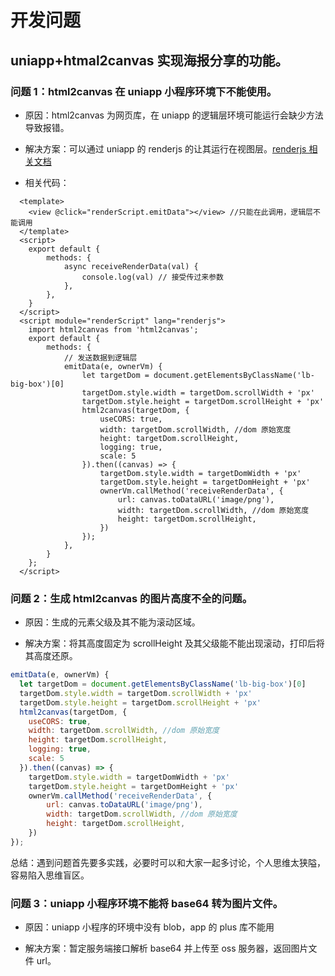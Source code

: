 # 开发问题

## uniapp+htmal2canvas 实现海报分享的功能。

### 问题 1：html2canvas 在 uniapp 小程序环境下不能使用。

- 原因：html2canvas 为网页库，在 uniapp 的逻辑层环境可能运行会缺少方法导致报错。

- 解决方案：可以通过 uniapp 的 renderjs 的让其运行在视图层。[renderjs 相关文档](https://uniapp.dcloud.net.cn/tutorial/renderjs.html#renderjs)

- 相关代码：

```javascript{2,7-9,18-36}
  <template>
    <view @click="renderScript.emitData"></view> //只能在此调用，逻辑层不能调用
  </template>
  <script>
  	export default {
  		methods: {
  			async receiveRenderData(val) {
                console.log(val) // 接受传过来参数
  			},
  		},
  	}
  </script>
  <script module="renderScript" lang="renderjs">
  	import html2canvas from 'html2canvas';
  	export default {
  		methods: {
  			// 发送数据到逻辑层
  			emitData(e, ownerVm) {
  				let targetDom = document.getElementsByClassName('lb-big-box')[0]
  				targetDom.style.width = targetDom.scrollWidth + 'px'
  				targetDom.style.height = targetDom.scrollHeight + 'px'
  				html2canvas(targetDom, {
  					useCORS: true,
  					width: targetDom.scrollWidth, //dom 原始宽度
  					height: targetDom.scrollHeight,
  					logging: true,
  					scale: 5
  				}).then((canvas) => {
  					targetDom.style.width = targetDomWidth + 'px'
  					targetDom.style.height = targetDomHeight + 'px'
  					ownerVm.callMethod('receiveRenderData', {
  						url: canvas.toDataURL('image/png'),
  						width: targetDom.scrollWidth, //dom 原始宽度
  						height: targetDom.scrollHeight,
  					})
  				});
  			},
  		}
  	};
  </script>
```

### 问题 2：生成 html2canvas 的图片高度不全的问题。

- 原因：生成的元素父级及其不能为滚动区域。

- 解决方案：将其高度固定为 scrollHeight 及其父级能不能出现滚动，打印后将其高度还原。

```javascript {3-4,12-13}
emitData(e, ownerVm) {
  let targetDom = document.getElementsByClassName('lb-big-box')[0]
  targetDom.style.width = targetDom.scrollWidth + 'px'
  targetDom.style.height = targetDom.scrollHeight + 'px'
  html2canvas(targetDom, {
  	useCORS: true,
  	width: targetDom.scrollWidth, //dom 原始宽度
  	height: targetDom.scrollHeight,
  	logging: true,
  	scale: 5
  }).then((canvas) => {
  	targetDom.style.width = targetDomWidth + 'px'
  	targetDom.style.height = targetDomHeight + 'px'
  	ownerVm.callMethod('receiveRenderData', {
  		url: canvas.toDataURL('image/png'),
  		width: targetDom.scrollWidth, //dom 原始宽度
  		height: targetDom.scrollHeight,
  	})
});
```

总结：遇到问题首先要多实践，必要时可以和大家一起多讨论，个人思维太狭隘，容易陷入思维盲区。

### 问题 3：uniapp 小程序环境不能将 base64 转为图片文件。

- 原因：uniapp 小程序的环境中没有 blob，app 的 plus 库不能用

- 解决方案：暂定服务端接口解析 base64 并上传至 oss 服务器，返回图片文件 url。



<script setup>
import "gitalk/dist/gitalk.css";
import Gitalk from "gitalk";
import { onMounted } from 'vue';
onMounted(() => {
  if(typeof window !==undefined){
    var s_div = document.createElement('div');   // 创建节点
    s_div.setAttribute("id", "gitalk-page-container");   // 设置id
    document.querySelector('.content-container').appendChild(s_div);   // querySelector的节点可自己根据自己想加载的地方设置
    var gitalk = new Gitalk({  //（上面的都不要改，从这里开始填写信息）
        clientID: 'Ov23linRVtNBqf4PKfUx',          // 填写之前创建OAuth App保存的clientID
        clientSecret: '5623d8f91bf85ed23a13e119b4d810e36d2cd989',  // 填写之前创建OAuth App保存的clientSecret
        repo: 'lbNotes',          // 填写你用于存放评论的仓库名，注意需要仓库打开了issues功能（一般默认打开）
        owner: 'taogelaodao',   // 填写你的github用户名
        admin: ['taogelaodao'], // 填写github管理者列表
        id: decodeURI(location.pathname),      // 不变，Ensure uniqueness and length less than 50
        distractionFreeMode: false  // 不变，Facebook-like distraction free mode
    })
    gitalk.render('gitalk-page-container')
  }
})
</script>
<div id="gitalk"></div>